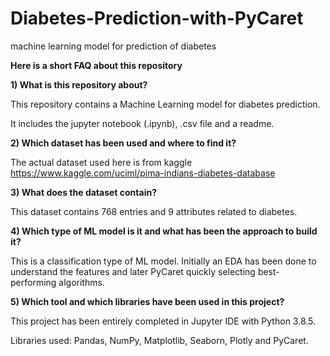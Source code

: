 # Diabetes-Prediction-with-PyCaret
machine learning model for prediction of diabetes

**Here is a short FAQ about this repository**

**1) What is this repository about?**

This repository contains a Machine Learning model for diabetes prediction.

It includes the jupyter notebook (.ipynb), .csv file and a readme.

**2) Which dataset has been used and where to find it?**

The actual dataset used here is from kaggle
https://www.kaggle.com/uciml/pima-indians-diabetes-database

**3) What does the dataset contain?**

This dataset contains 768 entries and 9 attributes related to diabetes.

**4) Which type of ML model is it and what has been the approach to build it?**

This is a classification type of ML model. Initially an EDA has been done to understand the features and later PyCaret quickly selecting best-performing algorithms. 

**5) Which tool and which libraries have been used in this project?**

This project has been entirely completed in Jupyter IDE with Python 3.8.5.

Libraries used: Pandas, NumPy, Matplotlib, Seaborn, Plotly and PyCaret.
